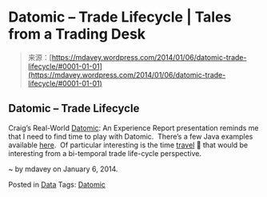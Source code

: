 <!--yml
category: 未分类
date: 2024-05-18 05:55:14
-->

# Datomic – Trade Lifecycle | Tales from a Trading Desk

> 来源：[https://mdavey.wordpress.com/2014/01/06/datomic-trade-lifecycle/#0001-01-01](https://mdavey.wordpress.com/2014/01/06/datomic-trade-lifecycle/#0001-01-01)

## Datomic – Trade Lifecycle

Craig’s Real-World [Datomic](http://www.infoq.com/presentations/datomic-use-case): An Experience Report presentation reminds me that I need to find time to play with Datomic.  There’s a few Java examples available [here](http://docs.datomic.com/examples.html).  Of particular interesting is the time [travel](http://www.slideshare.net/datablend/datomicflux-graph) 🙂 that would be interesting from a bi-temporal trade life-cycle perspective.

~ by mdavey on January 6, 2014.

Posted in [Data](https://mdavey.wordpress.com/category/data/)
Tags: [Datomic](https://mdavey.wordpress.com/tag/datomic/)